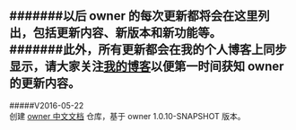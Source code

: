   
#######以后 owner 的每次更新都将会在这里列出，包括更新内容、新版本和新功能等。  
#######此外，所有更新都会在我的个人博客上同步显示，请大家关注[我的博客]( http://www.cnblogs.com/cyfonly/ )以便第一时间获知 owner 的更新内容。  
---
  
#####V2016-05-22  
创建 [owner 中文文档](https://github.com/cyfonly/owner/) 仓库，基于 owner 1.0.10-SNAPSHOT 版本。  
  
